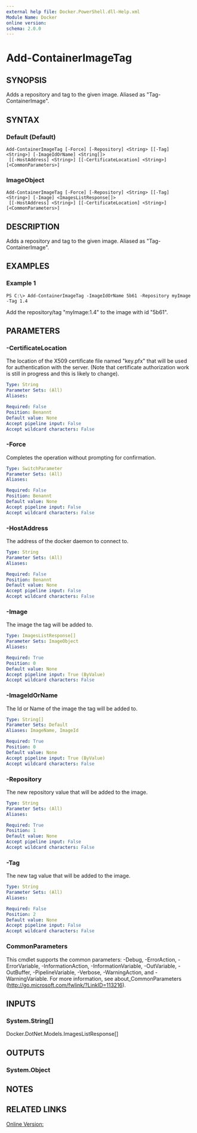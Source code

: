 ```yaml
---
external help file: Docker.PowerShell.dll-Help.xml
Module Name: Docker
online version:
schema: 2.0.0
---
```


# Add-ContainerImageTag

## SYNOPSIS
Adds a repository and tag to the given image.
Aliased as "Tag-ContainerImage".

## SYNTAX

### Default (Default)
```
Add-ContainerImageTag [-Force] [-Repository] <String> [[-Tag] <String>] [-ImageIdOrName] <String[]>
 [[-HostAddress] <String>] [[-CertificateLocation] <String>] [<CommonParameters>]
```

### ImageObject
```
Add-ContainerImageTag [-Force] [-Repository] <String> [[-Tag] <String>] [-Image] <ImagesListResponse[]>
 [[-HostAddress] <String>] [[-CertificateLocation] <String>] [<CommonParameters>]
```

## DESCRIPTION
Adds a repository and tag to the given image.
Aliased as "Tag-ContainerImage".

## EXAMPLES

### Example 1
```
PS C:\> Add-ContainerImageTag -ImageIdOrName 5b61 -Repository myImage -Tag 1.4
```

Add the repository/tag "myImage:1.4" to the image with id "5b61".

## PARAMETERS

### -CertificateLocation
The location of the X509 certificate file named "key.pfx" that will be used for authentication with the server. (Note that certificate authorization work is still in progress and this is likely to change).

```yaml
Type: String
Parameter Sets: (All)
Aliases:

Required: False
Position: Benannt
Default value: None
Accept pipeline input: False
Accept wildcard characters: False
```

### -Force
Completes the operation without prompting for confirmation.

```yaml
Type: SwitchParameter
Parameter Sets: (All)
Aliases:

Required: False
Position: Benannt
Default value: None
Accept pipeline input: False
Accept wildcard characters: False
```

### -HostAddress
The address of the docker daemon to connect to.

```yaml
Type: String
Parameter Sets: (All)
Aliases:

Required: False
Position: Benannt
Default value: None
Accept pipeline input: False
Accept wildcard characters: False
```

### -Image
The image the tag will be added to.

```yaml
Type: ImagesListResponse[]
Parameter Sets: ImageObject
Aliases:

Required: True
Position: 0
Default value: None
Accept pipeline input: True (ByValue)
Accept wildcard characters: False
```

### -ImageIdOrName
The Id or Name of the image the tag will be added to.

```yaml
Type: String[]
Parameter Sets: Default
Aliases: ImageName, ImageId

Required: True
Position: 0
Default value: None
Accept pipeline input: True (ByValue)
Accept wildcard characters: False
```

### -Repository
The new repository value that will be added to the image.

```yaml
Type: String
Parameter Sets: (All)
Aliases:

Required: True
Position: 1
Default value: None
Accept pipeline input: False
Accept wildcard characters: False
```

### -Tag
The new tag value that will be added to the image.

```yaml
Type: String
Parameter Sets: (All)
Aliases:

Required: False
Position: 2
Default value: None
Accept pipeline input: False
Accept wildcard characters: False
```

### CommonParameters
This cmdlet supports the common parameters: -Debug, -ErrorAction, -ErrorVariable, -InformationAction, -InformationVariable, -OutVariable, -OutBuffer, -PipelineVariable, -Verbose, -WarningAction, and -WarningVariable. For more information, see about_CommonParameters (http://go.microsoft.com/fwlink/?LinkID=113216).

## INPUTS

### System.String[]
Docker.DotNet.Models.ImagesListResponse[]

## OUTPUTS

### System.Object

## NOTES

## RELATED LINKS

[Online Version:](https://github.com/Microsoft/Docker-PowerShell/blob/master/src/Docker.PowerShell/Help/Add-ContainerImageTag.md)
